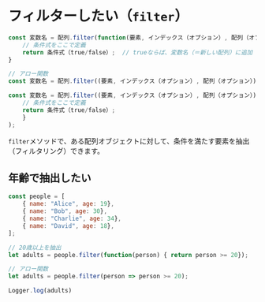 # フィルターしたい（`filter`）

```js
const 変数名 = 配列.filter(function(要素, インデックス（オプション）, 配列（オプション）)) {
    // 条件式をここで定義
    return 条件式（true/false）;  // trueならば、変数名（＝新しい配列）に追加
}

// アロー関数
const 変数名 = 配列.filter((要素, インデックス（オプション）, 配列（オプション）) => 条件式);

const 変数名 = 配列.filter((要素, インデックス（オプション）, 配列（オプション）) => {
    // 条件式をここで定義
    return 条件式（true/false）;
    }
);

```

`filter`メソッドで、ある配列オブジェクトに対して、条件を満たす要素を抽出（フィルタリング）できます。

## 年齢で抽出したい

```js
const people = [
    { name: "Alice", age: 19},
    { name: "Bob", age: 30},
    { name: "Charlie", age: 34},
    { name: "David", age: 18},
];

// 20歳以上を抽出
let adults = people.filter(function(person) { return person >= 20});

// アロー関数
let adults = people.filter(person => person >= 20);

Logger.log(adults)
```
